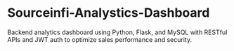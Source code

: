 # Sourceinfi-Analystics-Dashboard
Backend analytics dashboard using Python, Flask, and MySQL with RESTful APIs and JWT auth to optimize sales performance and security.
